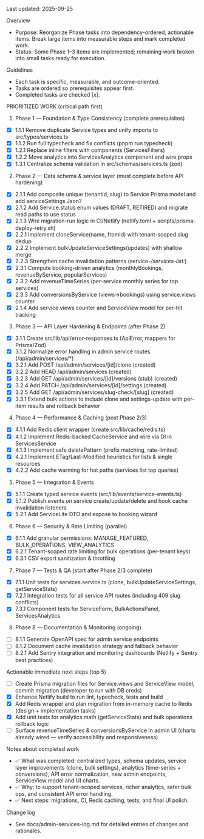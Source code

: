Last updated: 2025-09-25

Overview
- Purpose: Reorganize Phase tasks into dependency-ordered, actionable items. Break large items into measurable steps and mark completed work.
- Status: Some Phase 1–3 items are implemented; remaining work broken into small tasks ready for execution.

Guidelines
- Each task is specific, measurable, and outcome-oriented.
- Tasks are ordered so prerequisites appear first.
- Completed tasks are checked [x].

PRIORITIZED WORK (critical path first)

1) Phase 1 — Foundation & Type Consistency (complete prerequisites)
- [x] 1.1.1 Remove duplicate Service types and unify imports to src/types/services.ts
- [x] 1.1.2 Run full typecheck and fix conflicts (pnpm run typecheck)
- [x] 1.2.1 Replace inline filters with components (ServicesFilters)
- [x] 1.2.2 Move analytics into ServicesAnalytics component and wire props
- [x] 1.3.1 Centralize schema validation in src/schemas/services.ts (zod)

2) Phase 2 — Data schema & service layer (must complete before API hardening)
- [x] 2.1.1 Add composite unique (tenantId, slug) to Service Prisma model and add serviceSettings Json?
- [x] 2.1.2 Add Service.status enum values (DRAFT, RETIRED) and migrate read paths to use status
- [x] 2.1.3 Wire migration-run logic in CI/Netlify (netlify.toml + scripts/prisma-deploy-retry.sh)
- [x] 2.2.1 Implement cloneService(name, fromId) with tenant-scoped slug dedup
- [x] 2.2.2 Implement bulkUpdateServiceSettings(updates) with shallow merge
- [x] 2.2.3 Strengthen cache invalidation patterns (service-*/services-list:*)
- [x] 2.3.1 Compute booking-driven analytics (monthlyBookings, revenueByService, popularServices)
- [x] 2.3.2 Add revenueTimeSeries (per-service monthly series for top services)
- [x] 2.3.3 Add conversionsByService (views→bookings) using service.views counter
- [x] 2.1.4 Add service.views counter and ServiceView model for per-hit tracking

3) Phase 3 — API Layer Hardening & Endpoints (after Phase 2)
- [x] 3.1.1 Create src/lib/api/error-responses.ts (ApiError, mappers for Prisma/Zod)
- [x] 3.1.2 Normalize error handling in admin service routes (/api/admin/services/*)
- [x] 3.2.1 Add POST /api/admin/services/[id]/clone (created)
- [x] 3.2.2 Add HEAD /api/admin/services (created)
- [x] 3.2.3 Add GET /api/admin/services/[id]/versions (stub) (created)
- [x] 3.2.4 Add PATCH /api/admin/services/[id]/settings (created)
- [x] 3.2.5 Add GET /api/admin/services/slug-check/[slug] (created)
- [x] 3.3.1 Extend bulk actions to include clone and settings-update with per-item results and rollback behavior

4) Phase 4 — Performance & Caching (post Phase 2/3)
- [x] 4.1.1 Add Redis client wrapper (create src/lib/cache/redis.ts)
- [x] 4.1.2 Implement Redis-backed CacheService and wire via DI in ServicesService
- [x] 4.1.3 Implement safe deletePattern (prefix matching, rate-limited)
- [x] 4.2.1 Implement ETag/Last-Modified heuristics for lists & single resources
- [x] 4.2.2 Add cache warming for hot paths (services list top queries)

5) Phase 5 — Integration & Events
- [x] 5.1.1 Create typed service events (src/lib/events/service-events.ts)
- [x] 5.1.2 Publish events on service create/update/delete and hook cache invalidation listeners
- [x] 5.2.1 Add ServiceLite DTO and expose to booking wizard

6) Phase 6 — Security & Rate Limiting (parallel)
- [x] 6.1.1 Add granular permissions: MANAGE_FEATURED, BULK_OPERATIONS, VIEW_ANALYTICS
- [x] 6.2.1 Tenant-scoped rate limiting for bulk operations (per-tenant keys)
- [x] 6.3.1 CSV export sanitization & throttling

7) Phase 7 — Tests & QA (start after Phase 2/3 complete)
- [x] 7.1.1 Unit tests for services.service.ts (clone, bulkUpdateServiceSettings, getServiceStats)
- [x] 7.2.1 Integration tests for all service API routes (including 409 slug conflicts)
- [x] 7.3.1 Component tests for ServiceForm, BulkActionsPanel, ServicesAnalytics

8) Phase 8 — Documentation & Monitoring (ongoing)
- [ ] 8.1.1 Generate OpenAPI spec for admin service endpoints
- [ ] 8.1.2 Document cache invalidation strategy and fallback behavior
- [ ] 8.2.1 Add Sentry integration and monitoring dashboards (Netlify + Sentry best practices)

Actionable immediate next steps (top 5)
- [ ] Create Prisma migration files for Service.views and ServiceView model, commit migration (developer to run with DB creds)
- [x] Enhance Netlify build to run lint, typecheck, tests and build
- [x] Add Redis wrapper and plan migration from in-memory cache to Redis (design + implementation tasks)
- [x] Add unit tests for analytics math (getServiceStats) and bulk operations rollback logic
- [ ] Surface revenueTimeSeries & conversionsByService in admin UI (charts already wired — verify accessibility and responsiveness)

Notes about completed work
- ✅ What was completed: centralized types, schema updates, service layer improvements (clone, bulk settings), analytics (time-series + conversions), API error normalization, new admin endpoints, ServiceView model and UI charts.
- ✅ Why: to support tenant-scoped services, richer analytics, safer bulk ops, and consistent API error handling.
- ✅ Next steps: migrations, CI, Redis caching, tests, and final UI polish.

Change log
- See docs/admin-services-log.md for detailed entries of changes and rationales.

